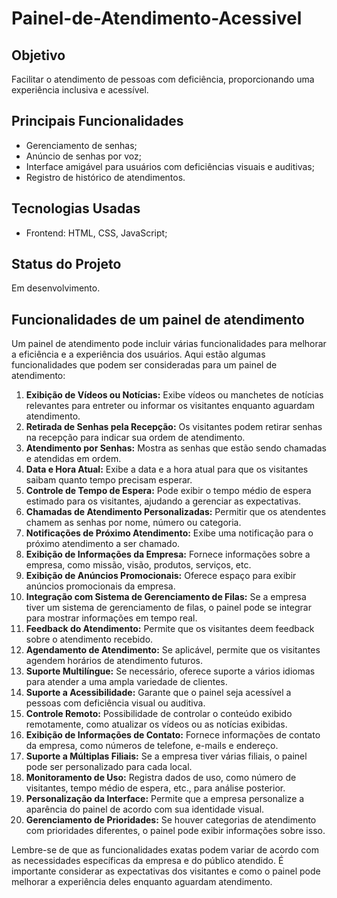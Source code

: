 ﻿# Painel-de-Atendimento-Acessivel

## Objetivo
Facilitar o atendimento de pessoas com deficiência, proporcionando uma experiência inclusiva e acessível.

## Principais Funcionalidades
- Gerenciamento de senhas;
- Anúncio de senhas por voz;
- Interface amigável para usuários com deficiências visuais e auditivas;
- Registro de histórico de atendimentos.

## Tecnologias Usadas
- Frontend: HTML, CSS, JavaScript;


## Status do Projeto
Em desenvolvimento.

## Funcionalidades de um painel de atendimento

Um painel de atendimento pode incluir várias funcionalidades para melhorar a eficiência e a experiência dos usuários. Aqui estão algumas funcionalidades que podem ser consideradas para um painel de atendimento:

1. **Exibição de Vídeos ou Notícias:** Exibe vídeos ou manchetes de notícias relevantes para entreter ou informar os visitantes enquanto aguardam atendimento.
2. **Retirada de Senhas pela Recepção:** Os visitantes podem retirar senhas na recepção para indicar sua ordem de atendimento.
3. **Atendimento por Senhas:** Mostra as senhas que estão sendo chamadas e atendidas em ordem.
4. **Data e Hora Atual:** Exibe a data e a hora atual para que os visitantes saibam quanto tempo precisam esperar.
5. **Controle de Tempo de Espera:** Pode exibir o tempo médio de espera estimado para os visitantes, ajudando a gerenciar as expectativas.
6. **Chamadas de Atendimento Personalizadas:** Permitir que os atendentes chamem as senhas por nome, número ou categoria.
7. **Notificações de Próximo Atendimento:** Exibe uma notificação para o próximo atendimento a ser chamado.
8. **Exibição de Informações da Empresa:** Fornece informações sobre a empresa, como missão, visão, produtos, serviços, etc.
9. **Exibição de Anúncios Promocionais:** Oferece espaço para exibir anúncios promocionais da empresa.
10. **Integração com Sistema de Gerenciamento de Filas:** Se a empresa tiver um sistema de gerenciamento de filas, o painel pode se integrar para mostrar informações em tempo real.
11. **Feedback do Atendimento:** Permite que os visitantes deem feedback sobre o atendimento recebido.
12. **Agendamento de Atendimento:** Se aplicável, permite que os visitantes agendem horários de atendimento futuros.
13. **Suporte Multilíngue:** Se necessário, oferece suporte a vários idiomas para atender a uma ampla variedade de clientes.
14. **Suporte a Acessibilidade:** Garante que o painel seja acessível a pessoas com deficiência visual ou auditiva.
15. **Controle Remoto:** Possibilidade de controlar o conteúdo exibido remotamente, como atualizar os vídeos ou as notícias exibidas.
16. **Exibição de Informações de Contato:** Fornece informações de contato da empresa, como números de telefone, e-mails e endereço.
17. **Suporte a Múltiplas Filiais:** Se a empresa tiver várias filiais, o painel pode ser personalizado para cada local.
18. **Monitoramento de Uso:** Registra dados de uso, como número de visitantes, tempo médio de espera, etc., para análise posterior.
19. **Personalização da Interface:** Permite que a empresa personalize a aparência do painel de acordo com sua identidade visual.
20. **Gerenciamento de Prioridades:** Se houver categorias de atendimento com prioridades diferentes, o painel pode exibir informações sobre isso.

Lembre-se de que as funcionalidades exatas podem variar de acordo com as necessidades específicas da empresa e do público atendido. É importante considerar as expectativas dos visitantes e como o painel pode melhorar a experiência deles enquanto aguardam atendimento.
